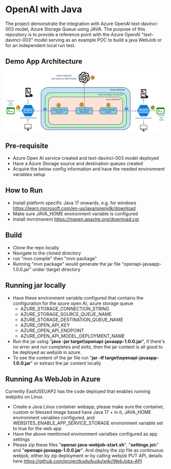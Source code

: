 # OpenAI with Java
The project demonstrate the integration with Azure OpenAI text-davinci-003 model, Azure Storage Queue using JAVA. The purpose of this repository is to provide a reference point with the Azure OpenAI "text-davinci-003" model serving as an example POC to build a java WebJob or for an independent local run test.

## Demo App Architecture

![alternativetext](/demoapp-arch.png)

## Pre-requisite
- Azure Open AI service created and text-davinci-003 model deployed
- Have a Azure Storage source and destination queues created
- Acquire the below config information and have the needed environment variables setup

## How to Run
- Install platform specific Java 17 onwards, e.g. for windows https://learn.microsoft.com/en-us/java/openjdk/download
- Make sure JAVA_HOME environment variable is configured
- Install mvn(maven) https://maven.apache.org/download.cgi

## Build
- Clone the repo locally
- Navigate to the cloned directory
- run "mvn compile" then "mvn package"
- Running "mvn package" would generate the jar file "openapi-javaapp-1.0.0.jar" under \target directory
## Running jar locally
- Have these environment variable configured that contains the configuration for the azure open AI, azure storage queue
  -  AZURE_STORAGE_CONNECTION_STRING
  -  AZURE_STORAGE_SOURCE_QUEUE_NAME
  -  AZURE_STORAGE_DESTINATION_QUEUE_NAME
  -  AZURE_OPEN_API_KEY
  -  AZURE_OPEN_API_ENDPOINT
  -  AZURE_OPEN_API_MODEL_DEPLOYMENT_NAME
- Run the jar using "**java -jar target\openapi-javaapp-1.0.0.jar**", if there's no error and run completes and exits, then the jar content is all good to be deployed as webjob in azure.
- To see the content of the jar file run "**jar -tf target\openapi-javaapp-1.0.0.jar**" or extract the jar content locally

## Running As WebJob in Azure
Currently EastUSEUAP2 has the code deployed that enables running webjobs on Linux. 
 - Create a Java Linux container webapp, please make sure the container, custom or blessed image based have Java 17 + in it, JAVA_HOME environment variables configured, and WEBSITES_ENABLE_APP_SERVICE_STORAGE environment variable set to true for the web app
 - Have the above mentioned environment varialbes configured as app settings
 - Please zip these files "**openai-java-webjob-start.sh**", "**settings.jo**b" and "**openapi-javaapp-1.0.0.jar**". And deploy the zip file as  continuous webjob, either by zip deployment or by calling webjob PUT API, details here https://github.com/projectkudu/kudu/wiki/WebJobs-API
   
